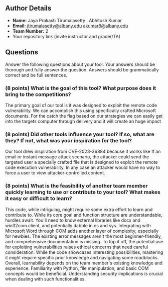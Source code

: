 ## Author Details 

- **Name:** Jaya Prakash Tirumalasetty , Abhitosh Kumar
- **Email:** jtirumalasetty@albany.edu  akumar6@albany.edu
- **Team Number:** 2
- Your repository link (invite instructor and grader/TA)

## Questions

Answer the following questions about your tool. Your answers should be thorough and fully answer the question. Answers should be grammatically correct and be full sentences.

### (8 points) What is the goal of this tool? What purpose does it bring to the competitions?

The primary goal of our tool is it was designed to exploit the remote code vulnerability. We can accomplish this using specifically crafted Microsoft documents. For the catch the flag  based on our strategies we can easily get into the targets computer through delivery and it will create an huge impact

### (8 points) Did other tools influence your tool? If so, what are they? If not, what was your inspiration for the tool?

Our tool drew inspiration from CVE-2023-36884 because it works like If an email or instant message attack scenario, the attacker could send the targeted user a specially crafted file that is designed to exploit the remote code execution vulnerability. In any case an attacker would have no way to force a user to view attacker-controlled content.

### (8 points) What is the feasibility of another team member quickly learning to use or contribute to your tool? What makes it easy or difficult to learn?


This code, while intriguing, might require some extra effort to learn and contribute to. While its core goal and function structure are understandable, hurdles await. You'll need to know external libraries like docx and win32com.client, and potentially dabble in os and sys. Integrating with Microsoft Word through COM adds another layer of complexity, especially for newbies.  The existing error messages aren't the most beginner-friendly, and comprehensive documentation is missing. To top it off, the potential use for exploiting vulnerabilities raises ethical concerns that need careful consideration. While the code showcases interesting possibilities, mastering it might require specific prior knowledge and navigating some roadblocks.
Overall, learnability depends on the team member's existing knowledge and experience. Familiarity with Python, file manipulation, and basic COM concepts would be beneficial. Understanding security implications is crucial when dealing with such functionalities.
 


